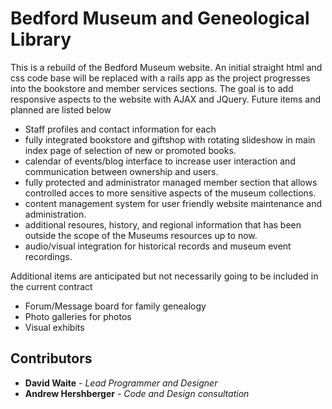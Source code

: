# Bedford Museum and Geneological Library

This is a rebuild of the Bedford Museum website. An initial straight html and css code base will be replaced with a rails app as the project progresses into the bookstore and member services sections. The goal is to add responsive aspects to the website with AJAX and JQuery. Future items and planned are listed below

 - Staff profiles and contact information for each
 - fully integrated bookstore and giftshop with rotating slideshow in main index page of selection of new or promoted books.
 - calendar of events/blog interface to increase user interaction and communication between ownership and users.
 - fully protected and administrator managed member section that allows controlled acces to more sensitive aspects of the museum collections.
 - content management system for user friendly website maintenance and administration.
 - additional resoures, history, and regional information that has been outside the scope of the Museums resources up to now.
 - audio/visual integration for historical records and museum event recordings.

 Additional items are anticipated but not necessarily going to be included in the current contract
 - Forum/Message board for family genealogy
 - Photo galleries for photos
 - Visual exhibits

## Contributors
 * **David Waite** - *Lead Programmer and Designer*
 * **Andrew Hershberger** - *Code and Design consultation*
